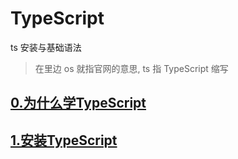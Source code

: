 # TypeScript

ts 安装与基础语法

> 在里边 os 就指官网的意思, ts 指 TypeScript 缩写

## [0.为什么学TypeScript](/docs/TypeScript/WhyLearnTS.md)
## [1.安装TypeScript](/docs/TypeScript/InstallTS.md)
